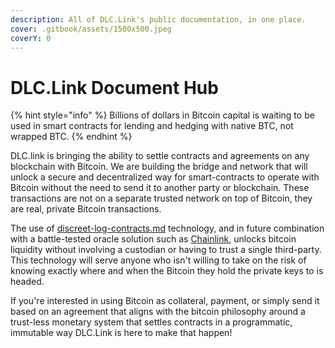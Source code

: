 ```yaml
---
description: All of DLC.Link's public documentation, in one place.
cover: .gitbook/assets/1500x500.jpeg
coverY: 0
---
```


# DLC.Link Document Hub

{% hint style="info" %}
Billions of dollars in Bitcoin capital is waiting to be used in smart contracts for lending and hedging with native BTC, not wrapped BTC.
{% endhint %}

DLC.link is bringing the ability to settle contracts and agreements on any blockchain with Bitcoin. We are building the bridge and network that will unlock a secure and decentralized way for smart-contracts to operate with Bitcoin without the need to send it to another party or blockchain. These transactions are not on a separate trusted network on top of Bitcoin, they are real, private Bitcoin transactions.&#x20;

The use of [discreet-log-contracts.md](additional-resources/discreet-log-contracts.md "mention") technology, and in future combination with a battle-tested oracle solution such as [Chainlink](partnerships.md#chainlink), unlocks bitcoin liquidity without involving a custodian or having to trust a single third-party. This technology will serve anyone who isn't willing to take on the risk of knowing exactly where and when the Bitcoin they hold the private keys to is headed.

If you're interested in using Bitcoin as collateral, payment, or simply send it based on an agreement that aligns with the bitcoin philosophy around a trust-less monetary system that settles contracts in a programmatic, immutable way DLC.Link is here to make that happen!
